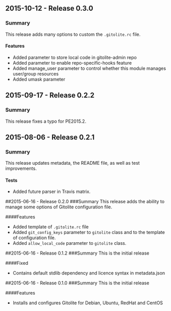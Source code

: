 ## 2015-10-12 - Release 0.3.0
### Summary
This release adds many options to custom the `.gitolite.rc` file.

#### Features
- Added parameter to store local code in gitolite-admin repo
- Added parameter to enable repo-specific-hooks feature
- Added manage_user parameter to control whether this module manages user/group resources
- Added umask parameter

## 2015-09-17 - Release 0.2.2
### Summary
This release fixes a typo for PE2015.2.

## 2015-08-06 - Release 0.2.1
### Summary
This release updates metadata, the README file, as well as  test improvements.

#### Tests
- Added future parser in Travis matrix.

##2015-06-16 - Release 0.2.0
###Summary
This release adds the ability to manage some options of Gitolite configuration file.

####Features
- Added template of `.gitolite.rc` file
- Added `git_config_keys` parameter to `gitolite` class and to the template of configuration file.
- Added `allow_local_code` parameter to `gitolite` class.

##2015-06-16 - Release 0.1.2
###Summary
This is the initial release

####Fixed
- Contains default stdlib dependency and licence syntax in metadata.json

##2015-06-16 - Release 0.1.0
###Summary
This is the initial release

####Features
- Installs and configures Gitolite for Debian, Ubuntu, RedHat and CentOS
